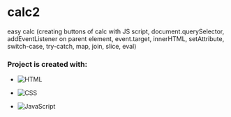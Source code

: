 # calc2
easy calc (creating buttons of calc with JS script, document.querySelector, addEventListener on parent element, event.target, innerHTML, setAttribute, switch-case, try-catch, map, join, slice, eval) 

### Project is created with:

- ![HTML](https://img.shields.io/badge/-HTML-05122A?style=flat&logo=HTML5)&nbsp;

- ![CSS](https://img.shields.io/badge/-CSS-05122A?style=flat&logo=CSS3&logoColor=1572B6)&nbsp;
 
- ![JavaScript](https://img.shields.io/badge/-JavaScript-05122A?style=flat&logo=javascript)&nbsp;
